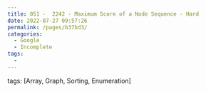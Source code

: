 ```yaml
---
title: 051 -  2242 - Maximum Score of a Node Sequence - Hard
date: 2022-07-27 09:57:26
permalink: /pages/b37bd3/
categories:
  - Google
  - Incomplete
tags:
  - 
---
```

tags: [Array, Graph, Sorting, Enumeration]